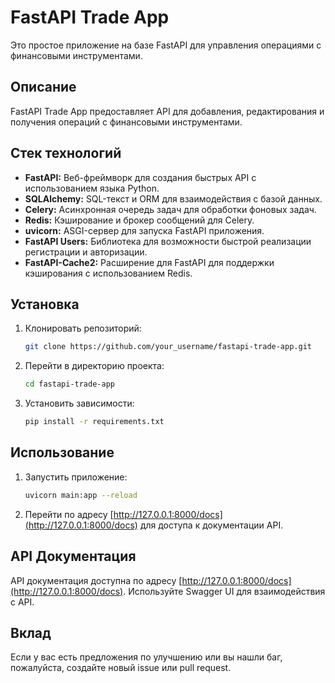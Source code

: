 # FastAPI Trade App

Это простое приложение на базе FastAPI для управления операциями с финансовыми инструментами.

## Описание

FastAPI Trade App предоставляет API для добавления, редактирования и получения операций с финансовыми инструментами.

## Стек технологий

- **FastAPI:** Веб-фреймворк для создания быстрых API с использованием языка Python.
- **SQLAlchemy:** SQL-текст и ORM для взаимодействия с базой данных.
- **Celery:** Асинхронная очередь задач для обработки фоновых задач.
- **Redis:** Кэширование и брокер сообщений для Celery.
- **uvicorn:** ASGI-сервер для запуска FastAPI приложения.
- **FastAPI Users:** Библиотека для возможности быстрой реализации регистрации и авторизации.
- **FastAPI-Cache2:** Расширение для FastAPI для поддержки кэширования с использованием Redis.

## Установка

1. Клонировать репозиторий:

    ```bash
    git clone https://github.com/your_username/fastapi-trade-app.git
    ```

2. Перейти в директорию проекта:

    ```bash
    cd fastapi-trade-app
    ```

3. Установить зависимости:

    ```bash
    pip install -r requirements.txt
    ```

## Использование

1. Запустить приложение:

    ```bash
    uvicorn main:app --reload
    ```

2. Перейти по адресу [http://127.0.0.1:8000/docs](http://127.0.0.1:8000/docs) для доступа к документации API.

## API Документация

API документация доступна по адресу [http://127.0.0.1:8000/docs](http://127.0.0.1:8000/docs). Используйте Swagger UI для взаимодействия с API.

## Вклад

Если у вас есть предложения по улучшению или вы нашли баг, пожалуйста, создайте новый issue или pull request.

